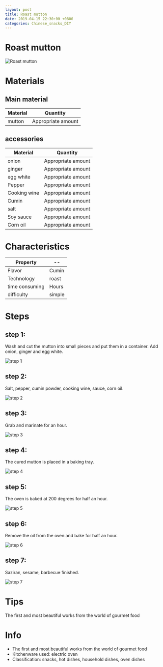 ```yaml
---
layout: post
title: Roast mutton
date: 2019-04-15 22:30:00 +0800
categories: Chinese_snacks_DIY
---
```


# Roast mutton

![Roast mutton]({{site.baseurl}}/img/407100/407100.jpg)

# Materials


## Main material

Material|Quantity
--|--
mutton|Appropriate amount

## accessories

Material|Quantity
--|--
onion|Appropriate amount
ginger|Appropriate amount
egg white|Appropriate amount
Pepper|Appropriate amount
Cooking wine|Appropriate amount
Cumin|Appropriate amount
salt|Appropriate amount
Soy sauce|Appropriate amount
Corn oil|Appropriate amount

# Characteristics

Property|--
--|--
Flavor|Cumin
Technology|roast
time consuming|Hours
difficulty|simple

# Steps

## step 1:

Wash and cut the mutton into small pieces and put them in a container. Add onion, ginger and egg white.

![step 1]({{site.baseurl}}/img/407100/1.jpg)

## step 2:

Salt, pepper, cumin powder, cooking wine, sauce, corn oil.

![step 2]({{site.baseurl}}/img/407100/2.jpg)

## step 3:

Grab and marinate for an hour.

![step 3]({{site.baseurl}}/img/407100/3.jpg)

## step 4:

The cured mutton is placed in a baking tray.

![step 4]({{site.baseurl}}/img/407100/4.jpg)

## step 5:

The oven is baked at 200 degrees for half an hour.

![step 5]({{site.baseurl}}/img/407100/5.jpg)

## step 6:

Remove the oil from the oven and bake for half an hour.

![step 6]({{site.baseurl}}/img/407100/6.jpg)

## step 7:

Saziran, sesame, barbecue finished.

![step 7]({{site.baseurl}}/img/407100/7.jpg)

# Tips

The first and most beautiful works from the world of gourmet food

# Info

- The first and most beautiful works from the world of gourmet food
- Kitchenware used: electric oven
- Classification: snacks, hot dishes, household dishes, oven dishes